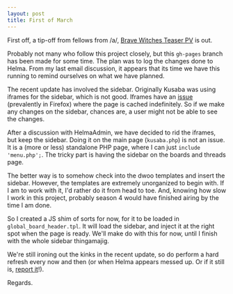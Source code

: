 ```yaml
---
layout: post
title: First of March
---
```


First off, a tip-off from fellows from /a/, [Brave Witches Teaser PV](https://www.youtube.com/watch?v=loEMf7G2y78) is out.

Probably not many who follow this project closely, but this `gh-pages` branch has been made for some time. The plan was to log the changes done to Helma. From my last email discussion, it appears that its time we have this running to remind ourselves on what we have planned.

The recent update has involved the sidebar. Originally Kusaba was using iframes for the sidebar, which is not good. Iframes have an [issue](http://stackoverflow.com/questions/2648053/preventing-iframe-caching-in-browser) (prevalently in Firefox) where the page is cached indefinitely. So if we make any changes on the sidebar, chances are, a user might not be able to see the changes.

After a discussion with HelmaAdmin, we have decided to rid the iframes, but keep the sidebar. Doing it on the main page (`kusaba.php`) is not an issue. It is a (more or less) standalone PHP page, where I can just `include 'menu.php';`. The tricky part is having the sidebar on the boards and threads page.

The better way is to somehow check into the dwoo templates and insert the sidebar. However, the templates are extremely unorganized to begin with. If I am to work with it, I'd rather do it from head to toe. And, knowing how slow I work in this project, probably season 4 would have finished airing by the time I am done.

So I created a JS shim of sorts for now, for it to be loaded in `global_board_header.tpl`. It will load the sidebar, and inject it at the right spot when the page is ready. We'll make do with this for now, until I finish with the whole sidebar thingamajig.

We're still ironing out the kinks in the recent update, so do perform a hard refresh every now and then (or when Helma appears messed up. Or if it still is, [report it](https://github.com/altbdoor/kusaba-helma/issues)!).

Regards.
